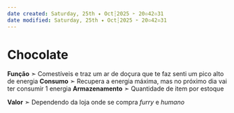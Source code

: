 ```yaml
---
date created: Saturday, 25th ✦ Oct┆2025 ➣ 20▫42▫31
date modified: Saturday, 25th ✦ Oct┆2025 ➣ 20▫42▫31
---
```


# Chocolate
**Função** ➣ Comestíveis e traz um ar de doçura que te faz senti um pico alto de energia
**Consumo** ➣ Recupera a energia máxima, mas no próximo dia vai ter consumir 1 energia
**Armazenamento** ➣ Quantidade de item por estoque

**Valor** ➣ Dependendo da loja onde se compra *furry* e *humano*